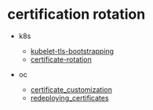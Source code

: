 # certification rotation

* k8s

    * [kubelet-tls-bootstrapping](https://kubernetes.io/docs/reference/command-line-tools-reference/kubelet-tls-bootstrapping/)
    * [certificate-rotation](https://kubernetes.io/docs/tasks/tls/certificate-rotation/)

* oc

    * [certificate_customization](https://docs.openshift.com/container-platform/3.11/install_config/certificate_customization.html)
    * [redeploying_certificates](https://docs.openshift.com/container-platform/3.11/install_config/redeploying_certificates.html)